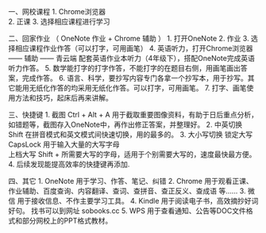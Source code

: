 一、网校课程
    1. Chrome浏览器     
    2. 正课
    3. 选择相应课程进行学习
    
    
二、回家作业     （ OneNote 作业  +  Chrome 辅助 ）
    1. 打开OneNote
    2. 作业
    3. 选择相应课程作业作答（可以打字，可用画笔）
    4. 英语听力，打开Chrome浏览器 —— 辅助 —— 青云端 配套英语作业本听力（4年级下），搭配OneNote完成英语听力作答。
    5. 数学能打字的打字作答，不能打字的在题目右侧，用画笔画出答案，完成作答。
    6. 语言、科学，要抄写内容专门各拿一个抄写本，用于抄写。其它能用无纸化作答的均采用无纸化作答。可以打字，可用画笔。
    7. 打字、画笔使用方法和技巧，起床后再来讲解。
    
    
三、快捷键
    1. 截图      Ctrl + Alt + A     用于截取重要图像资料，有助于日后重点分析，如错题等，截图存入OneNote中，再作出修正答案，并整理好。
    2. 中英切换   Shift     在拼音模式和英文模式间快速切换，用的最多的。
   3. 大小写切换    锁定大写 CapsLock  用于输入大量的大写字母   
                           上档大写  Shift + 所需要大写的字母，适用于个别需要大写的，速度最快最方便。
    4. 后续发现能提高效率的快捷键再添加.

    
四、其它
    1. OneNote   用于学习、作答、笔记、纠错
    2. Chrome    用于观看正课、作业辅助、百度查询、内容翻译、查词、查拼音、查正反义、查成语 等......
    3. 微 信     用于接收信息、不作主要学习工具。
    4. Kindle    用于阅读电子书，高效摘抄好词好句。 找书可以到网址 sobooks.cc
    5. WPS       用于查看通知、公告等DOC文件格式和部分网校上的PPT格式教材。

